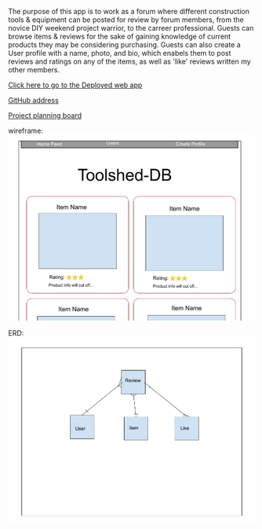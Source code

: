 The purpose of this app is to work as a forum where different construction tools & equipment can be posted for review by forum members, from the novice DIY weekend project warrior, to the carreer professional. Guests can browse items & reviews for the sake of gaining knowledge of current products they may be considering purchasing. Guests can also create a User profile with a name, photo, and bio, which enabels them to post reviews and ratings on any of the items, as well as 'like' reviews written my other members. 

 <a href="https://toolshed-db.herokuapp.com/">Click here to go to the Deployed web app</a>

<a href="https://github.com/Mshea424/GA-SEI-Project-4">GitHub address</a>
 
<a href="https://github.com/Mshea424/GA-SEI-Project-4/projects/1">Project planning board</a>

wireframe: ![](public/images/wireframe.jpg)

ERD: ![](public/images/ERD.jpg)